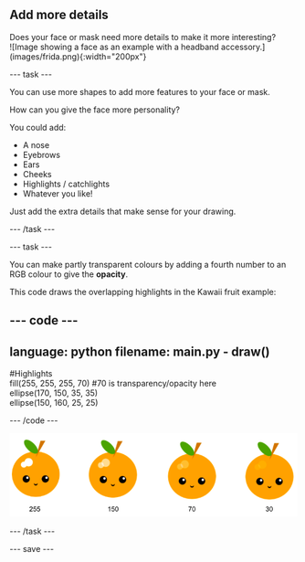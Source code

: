 ## Add more details

<div style="display: flex; flex-wrap: wrap">
<div style="flex-basis: 200px; flex-grow: 1; margin-right: 15px;">
Does your face or mask need more details to make it more interesting? 
</div>
<div>
![Image showing a face as an example with a headband accessory.](images/frida.png){:width="200px"}
</div>
</div>

--- task ---

You can use more shapes to add more features to your face or mask.

How can you give the face more personality? 

You could add:

+ A nose
+ Eyebrows
+ Ears 
+ Cheeks 
+ Highlights / catchlights
+ Whatever you like!

Just add the extra details that make sense for your drawing.

--- /task ---

--- task ---

You can make partly transparent colours by adding a fourth number to an RGB colour to give the **opacity**.

This code draws the overlapping highlights in the Kawaii fruit example:

--- code ---
---
language: python
filename: main.py - draw()
---

  #Highlights    
  fill(255, 255, 255, 70) #70 is transparency/opacity here    
  ellipse(170, 150, 35, 35)   
  ellipse(150, 160, 25, 25)    

--- /code ---

![Kawaii fruit image with highlights at different opacities: 30, 70, 150, 255. The lower value, 30, is more opaque and 255 is less opaque.](images/opacity.png)

--- /task ---

--- save ---
